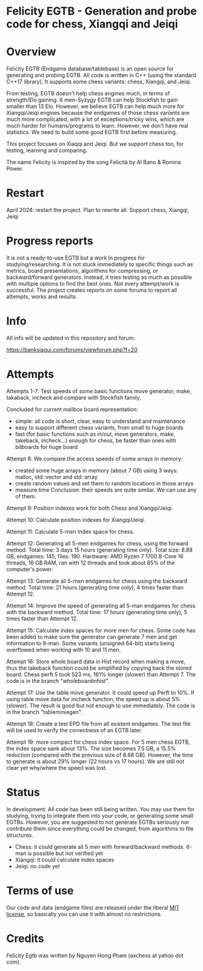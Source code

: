 # Felicity EGTB - Generation and probe code for chess, Xiangqi and Jeiqi


Overview
========

Felicity EGTB (Endgame database/tablebase) is an open source for generating and probing EGTB. All code is written in C++ (using the standard C++17 library). It supports some chess variants: chess, Xiangqi, and Jeiqi.

From testing, EGTB doesn't help chess engines much, in terms of strength/Elo gaining. 6 men-Syzygy EGTB can help Stockfish to gain smaller than 13 Elo. However, we believe EGTB can help much more for Xiangqi/Jeiqi engines because the endgames of those chess variants are much more complicated, with a lot of exceptions/tricky wins, which are much harder for humans/programs to learn. However, we don't have real statistics. We need to build some good EGTB first before measuring.

This project focuses on Xiaqqi and Jeiqi. But we support chess too, for testing, learning and comparing.

The name Felicity is inspired by the song Felicità by Al Bano & Romina Power.

Restart
=======

April 2024: restart the project. Plan to rewrite all. Support chess, Xiangqi, Jeiqi


Progress reports
================
It is not a ready-to-use EGTB but a work in progress for studying/researching. It is not stuck immediately to specific things such as metrics, board presentations, algorithms for compressing, or backward/forward generators. Instead, it tries testing as much as possible with multiple options to find the best ones. Not every attempt/work is successful. The project creates reports on some forums to report all attempts, works and results.


Info
====
All info will be updated in this repository and forum:

https://banksiagui.com/forums/viewforum.php?f=20


Attempts
========
Attempts 1-7: Test speeds of some basic functions move generator, make, takaback, incheck and compare with Stockfish family.

Concluded for current mailbox board representation:
- simple: all code is short, clear, easy to understand and maintenance
- easy to support different chess variants, from small to huge boards
- fast (for basic functions such as in/out, move generators, make, takeback, incheck...) enough for chess, be faster than ones with bitboards for huge board

Attempt 8: We compare the access speeds of some arrays in memory:
- created some huge arrays in memory (about 7 GB) using 3 ways: malloc, std::vector and std::array
- create random values and set them to random locations in those arrays
- measure time
Conclusion: their speeds are quite similar. We can use any of them.

Attempt 9: Position indexes work for both Chess and Xiangqi/Jeiqi.

Attempt 10: Calculate position indexes for Xiangqi/Jeiqi.

Attempt 11: Calculate 5-men Index space for chess.

Attempt 12: Generating all 5-men endgames for chess, using the forward method. Total time: 3 days 15 hours (generating time only). Total size: 8.88 GB, endgames: 145, files: 190. Hardware: AMD Ryzen 7 1700 8-Core 16 threads, 16 GB RAM, ran with 12 threads and took about 85% of the computer's power.

Attempt 13: Generate all 5-men endgames for chess using the backward method. Total time: 21 hours (generating time only), 4 times faster than Attempt 12.

Attempt 14: Improve the speed of generating all 5-man endgames for chess with the backward method. Total time: 17 hours (generating time only), 5 times faster than Attempt 12.

Attempt 15: Calculate index spaces for more men for chess. Some code has been added to make sure the generator can generate 7 men and get information to 9-man. Some variants (unsigned 64-bit) starts being overflowed when working with 10 and 11 men.

Attempt 16: Store whole board data in Hist record when making a move, thus the takeback function could be simplified by copying back the stored board. Chess perft 5 took 523 ms, 161% longer (slower) than Attempt 7. The code is in the branch "wholeboardinhist".

Attempt 17: Use the table move generator. It could speed up Perft to 10%. If using table move data for incheck function, the speed up is about 5% (slower). The result is good but not enough to use immediately. The code is in the branch "tablemovegen".

Attempt 18: Create a test EPD file from all existent endgames. The test file will be used to verify the correctness of an EGTB later.

Attempt 19: more compact for chess index space. For 5 men chess EGTB, the index space sank about 13%. The size becomes 7.5 GB, a 15.5% reduction (compared with the previous size of 8.88 GB). However, the time to generate is about 29% longer (22 hours vs 17 hours). We are still not clear yet why/where the speed was lost.

Status
======

In development: All code has been still being written. You may use them for studying, trying to integrate them into your code, or generating some small EGTBs. However, you are suggested to not generate EGTBs seriously nor contribute them since everything could be changed, from algorithms to file structures.

- Chess: it could generate all 5 men with forward/backward methods. 6-man is possible but not verified yet
- Xiangqi: it could calculate index spaces
- Jeiqi: no code yet


Terms of use
============

Our code and data (endgame files) are released under the liberal [MIT license](http://en.wikipedia.org/wiki/MIT_License), so basically you can use it with almost no restrictions.


Credits
=======

Felicity Egtb was written by Nguyen Hong Pham (axchess at yahoo dot com).



